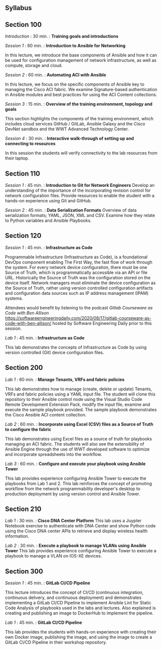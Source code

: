Syllabus
--------


## Section 100

*Introduction* : 30 min. : **Training goals and introductions**

*Session 1* : 60 min. : **Introduction to Ansible for Networking**

In this lecture, we introduce the base components of Ansible and how it can be used for configuration management of network infrastructure, as well as compute, storage and cloud.

*Session 2* : 60 min. : **Automating ACI with Ansible**

In this lecture, we focus on the specific components of Ansible key to managing the Cisco ACI fabric. We examine Signature-based authentication in Ansible modules and best practices for using the ACI Content collections. 

*Session 3* : 15 min. : **Overview of the training environment, topology and goals**

This section highlights the components of the training environment, which includes cloud services GitHub / GitLab, Ansible Galaxy and the Cisco DevNet sandbox and the WWT Advanced Technology Center.

*Session 4* : 30 min. : **Interactive walk-through of setting up and connecting to resources**

In this session the students will verify connectivity to the lab resources from their laptop.

## Section 110

*Session 1* : 45 min. : **Introduction to Git for Network Engineers**
Develop an understanding of the importance of the incorporating revision control for network configuration files. Provide resources to enable the student with a hands-on experience using Git and GitHub.

*Session 2* : 45 min. : **Data Serialization Formats**
Overview of data serialization formats; YAML, JSON, XML and CSV. Examine how they relate to Python variables and Ansible Playbooks.
<!---    https://www.ciscolive.com/c/dam/r/ciscolive/apjc/docs/2018/pdf/DEVNET-3611.pdf -->

## Section 120

*Session 1*  :  45 min. : **Infrastructure as Code**

Programmable Infrastructure (Infrastructure as Code), is a foundational DevOps component enabling The First Way, the fast flow of work through the system. For every network device configuration, there must be one Source of Truth, which is programmatically accessible via an API or file URL. Historically the Source of Truth was the configuration stored on the device itself. Network managers must eliminate the device configuration as the Source of Truth, rather using version controlled configuration artifacts and configuration data sources such as IP address management (IPAM) systems.

Attendees would benefit by listening to the podcast *Gitlab Courseware as Code with Ben Allison* https://softwareengineeringdaily.com/2020/08/17/gitlab-courseware-as-code-with-ben-allison/ hosted by Software Engineering Daily prior to this session.

*Lab 1*  :  45 min. : **Infrastructure as Code**

This lab demonstrates the concepts of Infrastructure as Code by using version controlled (Git) device configuration files.

## Section 200

*Lab 1* : 60 min. : **Manage Tenants, VRFs and fabric policies**

This lab demonstrates how to manage (create, delete or update) Tenants, VRFs and fabric policies using a YAML input file. The student will clone this repository to their Ansible control node using the Visual Studio Code Remote Development Extension Pack, modify the input file, examine and execute the sample playbook provided. The sample playbook demonstrates the Cisco Ansible ACI content collection.

*Lab 2* : 60 min. : **Incorporate using Excel (CSV) files as a Source of Truth to configure the fabric**

This lab demonstrates using Excel files as a source of truth for playbooks managing an ACI fabric. The students will also see the extensibility of Ansible Engine through the use of WWT developed software to optimize and incorporate spreadsheets into the workflow.

*Lab 3* : 60 min. : **Configure and execute your playbook using Ansible Tower**

This lab provides experience configuring Ansible Tower to execute the playbooks from Lab 1 and 2. This lab reinforces the concept of promoting workflow from the network programmability developer's desktop to production deployment by using version control and Ansible Tower.

## Section 210
*Lab 1* : 30 min. : **Cisco DNA Center Platform**
This lab uses a Juypter Notebook exercise to authenticate with DNA Center and show Python code using the Cisco DNA center APIs to retrieve and display wireless health information.

*Lab 2* : 30 min. : **Execute a playbook to manage VLANs using Ansible Tower**
This lab provides experience configuring Ansible Tower to execute a playbook to manage a VLAN on  IOS-XE devices.

## Section 300

*Session 1* : 45 min. : **GitLab CI/CD Pipeline** 

This lecture introduces the concept of CI/CD (continuous integration, continuous delivery, and continuous deployment) and demonstrates implementing a GitLab CI/CD Pipeline to implement Ansible Lint for Static Code Analysis of playbooks used in the labs and lectures. Also explained is creating and publishing an image to DockerHub to implement the pipeline.

*Lab 1*  : 45 min. : **GitLab CI/CD Pipeline**

This lab provides the students with hands-on experience with creating their own Docker image, publishing the image, and using the image to create a GitLab CI/CD Pipeline in their workshop repository.